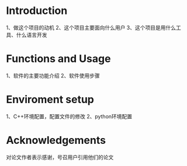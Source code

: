 # Introduction
1、做这个项目的动机
2、这个项目主要面向什么用户
3、这个项目是用什么工具、什么语言开发

# Functions and Usage
1、软件的主要功能介绍
2、软件使用步骤

# Enviroment setup
1、C++环境配置，配置文件的修改
2、python环境配置

# Acknowledgements
对论文作者表示感谢，号召用户引用他们的论文
